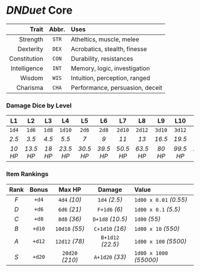 # _DNDuet_ Core

| Trait | Abbr. | Uses |
| ---:|:---:|:--- |
| Strength | `STR` | Atheltics, muscle, melee |
| Dexterity | `DEX` | Acrobatics, stealth, finesse |
| Constitution | `CON` | Durability, resistances |
| Intelligence | `INT` | Memory, logic, investigation |
| Wisdom | `WIS` | Intuition, perception, ranged |
| Charisma | `CHA` | Performance, persuasion, deceit |

### Damage Dice by Level
| L1 | L2 | L3 | L4 | L5 | L6 | L7 | L8 | L9 | L10 | L11 | L12 |
|:---:|:---:|:---:|:---:|:---:|:---:|:---:|:---:|:---:|:---:|:---:|:---:|
| `1d4` | `1d6` | `1d8` | `1d10` | `2d6` | `2d8` | `2d10` | `2d12` | `3d10` | `3d12` | `4d10` | `4d12` |
| *2.5* | *3.5* | *4.5* | *5.5* | *7* | *9* | *11* | *13* | *16.5* | *19.5* | *22* | *26* |
| *10 HP* | *13.5 HP* | *18 HP* | *23.5 HP* | *30.5 HP* | *39.5 HP* | *50.5 HP* | *63.5 HP* | *80 HP* | *99.5 HP* | *121.5 HP* | *147.5 HP* |

### Item Rankings
| Rank | Bonus | Max HP | Damage | Value |
|:---:|:---:|:---:|:---:|:--- |
| *F* | `+d4` | `4d4` *(10)* | `1d4` *(2.5)* | `1d00 x 0.01` *(0.55)* |
| *D* | `+d6` | `6d6` *(21)* | `F+1d6` *(6)* | `1d00 x 0.1` *(5.5)* |
| *C* | `+d8` | `8d8` *(36)* | `D+1d8` *(10.5)* | `1d00` *(55)* |
| *B* | `+d10` | `10d10` *(55)* | `C+1d10` *(16)* | `1d00 x 10` *(550)* |
| *A* | `+d12` | `12d12` *(78)* | `B+1d12` *(22.5)* | `1d00 x 100` *(5500)* |
| *S* | `+d20` | `20d20` *(210)* | `A+1d20` *(33)* | `1d00 x 1000` *(55000)* |

